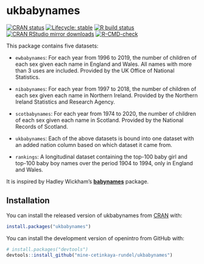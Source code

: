 
# ukbabynames

<!-- badges: start -->

[![CRAN
status](https://www.r-pkg.org/badges/version/ukbabynames)](https://cran.r-project.org/package=ukbabynames)
[![Lifecycle:
stable](https://img.shields.io/badge/lifecycle-stable-green.svg)](https://lifecycle.r-lib.org/articles/stages.html#stable)
[![R build
status](https://github.com/mine-cetinkaya-rundel/ukbabynames/workflows/R-CMD-check/badge.svg)](https://github.com/mine-cetinkaya-rundel/ukbabynames/actions)
[![CRAN RStudio mirror
downloads](http://cranlogs.r-pkg.org/badges/ukbabynames)](https://cran.r-project.org/package=ukbabynames)
[![R-CMD-check](https://github.com/saralemus7/ukbabynames/workflows/R-CMD-check/badge.svg)](https://github.com/saralemus7/ukbabynames/actions)
<!-- badges: end -->

This package contains five datasets:

-   `ewbabynames`: For each year from 1996 to 2019, the number of
    children of each sex given each name in England and Wales. All names
    with more than 3 uses are included. Provided by the UK Office of
    National Statistics.

-   `nibabynames`: For each year from 1997 to 2018, the number of
    children of each sex given each name in Northern Ireland. Provided
    by the Northern Ireland Statistics and Research Agency.

-   `scotbabynames`: For each year from 1974 to 2020, the number of
    children of each sex given each name in Scotland. Provided by the
    National Records of Scotland.

-   `ukbabynames`: Each of the above datasets is bound into one dataset
    with an added nation column based on which dataset it came from.

-   `rankings`: A longitudinal dataset containing the top-100 baby girl
    and top-100 baby boy names over the period 1904 to 1994, only in
    England and Wales.

It is inspired by Hadley Wickham’s
[**babynames**](https://cran.r-project.org/package=babynames) package.

## Installation

You can install the released version of ukbabynames from
[CRAN](https://cran.r-project.org/) with:

``` r
install.packages("ukbabynames")
```

You can install the development version of openintro from GitHub with:

``` r
# install.packages("devtools")
devtools::install_github("mine-cetinkaya-rundel/ukbabynames")
```
